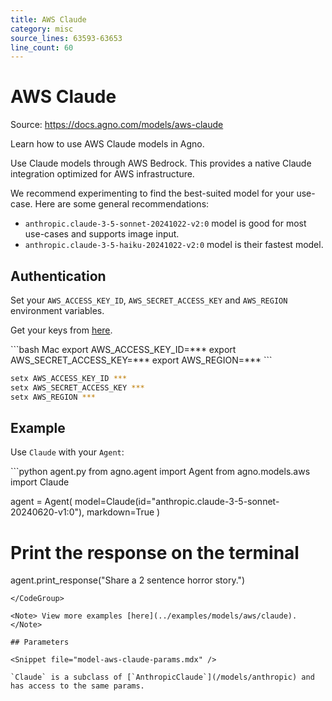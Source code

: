 ```yaml
---
title: AWS Claude
category: misc
source_lines: 63593-63653
line_count: 60
---
```


# AWS Claude
Source: https://docs.agno.com/models/aws-claude

Learn how to use AWS Claude models in Agno.

Use Claude models through AWS Bedrock. This provides a native Claude integration optimized for AWS infrastructure.

We recommend experimenting to find the best-suited model for your use-case. Here are some general recommendations:

* `anthropic.claude-3-5-sonnet-20241022-v2:0` model is good for most use-cases and supports image input.
* `anthropic.claude-3-5-haiku-20241022-v2:0` model is their fastest model.

## Authentication

Set your `AWS_ACCESS_KEY_ID`, `AWS_SECRET_ACCESS_KEY` and `AWS_REGION` environment variables.

Get your keys from [here](https://us-east-1.console.aws.amazon.com/iam/home?region=us-east-1#/home).

<CodeGroup>
  ```bash Mac
  export AWS_ACCESS_KEY_ID=***
  export AWS_SECRET_ACCESS_KEY=***
  export AWS_REGION=***
  ```

  ```bash Windows
  setx AWS_ACCESS_KEY_ID ***
  setx AWS_SECRET_ACCESS_KEY ***
  setx AWS_REGION ***
  ```
</CodeGroup>

## Example

Use `Claude` with your `Agent`:

<CodeGroup>
  ```python agent.py
  from agno.agent import Agent
  from agno.models.aws import Claude

  agent = Agent(
      model=Claude(id="anthropic.claude-3-5-sonnet-20240620-v1:0"),
      markdown=True
  )

  # Print the response on the terminal
  agent.print_response("Share a 2 sentence horror story.")
  ```
</CodeGroup>

<Note> View more examples [here](../examples/models/aws/claude). </Note>

## Parameters

<Snippet file="model-aws-claude-params.mdx" />

`Claude` is a subclass of [`AnthropicClaude`](/models/anthropic) and has access to the same params.


